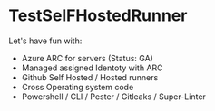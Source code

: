 # TestSelFHostedRunner

Let's have fun with:

- Azure ARC for servers (Status: GA)
- Managed assigned Identoty with ARC
- Github Self Hosted / Hosted runners 
- Cross Operating system code
- Powershell / CLI / Pester / Gitleaks / Super-Linter
